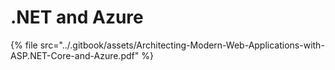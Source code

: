 # .NET and Azure

{% file src="../.gitbook/assets/Architecting-Modern-Web-Applications-with-ASP.NET-Core-and-Azure.pdf" %}
